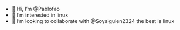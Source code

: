 - 👋 Hi, I’m @Pablofao 
- 👀 I’m interested in linux
- 💞️ I’m looking to collaborate with @Soyalguien2324
the best is linux 
<!---
Pablofao/Pablofao is a ✨ special ✨ repository because its `README.md` (this file) appears on your GitHub profile.
You can click the Preview link to take a look at your changes.
--->
